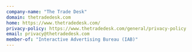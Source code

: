 ```yaml
---
company-name: "The Trade Desk"
domain: thetradedesk.com
home: https://www.thetradedesk.com/
privacy-policy: https://www.thetradedesk.com/general/privacy-policy
email: privacy@thetradedesk.com
member-of: "Interactive Advertising Bureau (IAB)"
---
```




